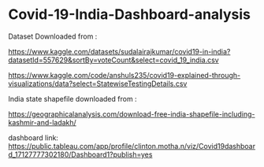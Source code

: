 # Covid-19-India-Dashboard-analysis

Dataset Downloaded from :

https://www.kaggle.com/datasets/sudalairajkumar/covid19-in-india?datasetId=557629&sortBy=voteCount&select=covid_19_india.csv

https://www.kaggle.com/code/anshuls235/covid19-explained-through-visualizations/data?select=StatewiseTestingDetails.csv

India state shapefile downloaded from :

https://geographicalanalysis.com/download-free-india-shapefile-including-kashmir-and-ladakh/

dashboard link: https://public.tableau.com/app/profile/clinton.motha.n/viz/Covid19dashboard_17127777302180/Dashboard1?publish=yes
